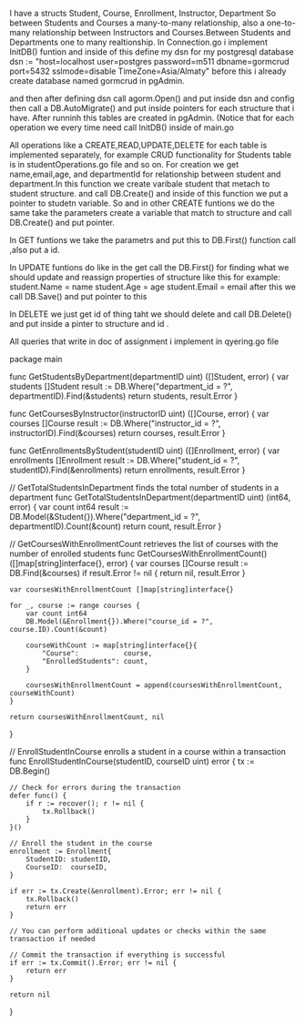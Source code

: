 I have a structs Student, Course, Enrollment, Instructor, Department
So between  Students and Courses a many-to-many relationship, also  a one-to-many relationship between Instructors and Courses.Between Students and Departments one to many realtionship.
In Connection.go  i implement InitDB() funtion and inside of this define my dsn for my postgresql database 
dsn := "host=localhost user=postgres password=m511 dbname=gormcrud port=5432 sslmode=disable TimeZone=Asia/Almaty"
before this i already create database named gormcrud in pgAdmin.

and then after defining dsn call agorm.Open() and put inside dsn and config then call a DB.AutoMigrate() and put inside pointers for each structure that i have.
After runninh this tables are created in pgAdmin.
(Notice that for each operation we every time need call InitDB() inside of main.go

All operations like a CREATE,READ,UPDATE,DELETE for each table is implemented separately, for example CRUD functionality for Students table is in studentOperations.go file and so on.
For creation we get name,email,age, and departmentId for relationship between student and department.In this function we create varibale student that metach to student structure. and  call DB.Create() and inside of this function we put a pointer to studetn variable.
So and in other CREATE funtions we do the same take the parameters create a variable that match to structure and call DB.Create() and put pointer.

In GET funtions we take the parametrs and put this to DB.First() function call ,also put a id.

In UPDATE funtions do like in the get call the DB.First() for finding what we should update and  reassign properties of structure like this for example:
student.Name = name
student.Age = age
student.Email = email
after this we call DB.Save() and put pointer to this

In DELETE we just get id of thing taht we should delete and call DB.Delete() and put inside a pinter to structure and id .

All queries that write in doc of assignment i implement in qyering.go file

package main

func GetStudentsByDepartment(departmentID uint) ([]Student, error) {
	var students []Student
	result := DB.Where("department_id = ?", departmentID).Find(&students)
	return students, result.Error
}

func GetCoursesByInstructor(instructorID uint) ([]Course, error) {
	var courses []Course
	result := DB.Where("instructor_id = ?", instructorID).Find(&courses)
	return courses, result.Error
}

func GetEnrollmentsByStudent(studentID uint) ([]Enrollment, error) {
	var enrollments []Enrollment
	result := DB.Where("student_id = ?", studentID).Find(&enrollments)
	return enrollments, result.Error
}

// GetTotalStudentsInDepartment finds the total number of students in a department
func GetTotalStudentsInDepartment(departmentID uint) (int64, error) {
	var count int64
	result := DB.Model(&Student{}).Where("department_id = ?", departmentID).Count(&count)
	return count, result.Error
}

// GetCoursesWithEnrollmentCount retrieves the list of courses with the number of enrolled students
func GetCoursesWithEnrollmentCount() ([]map[string]interface{}, error) {
	var courses []Course
	result := DB.Find(&courses)
	if result.Error != nil {
		return nil, result.Error
	}

	var coursesWithEnrollmentCount []map[string]interface{}

	for _, course := range courses {
		var count int64
		DB.Model(&Enrollment{}).Where("course_id = ?", course.ID).Count(&count)

		courseWithCount := map[string]interface{}{
			"Course":           course,
			"EnrolledStudents": count,
		}

		coursesWithEnrollmentCount = append(coursesWithEnrollmentCount, courseWithCount)
	}

	return coursesWithEnrollmentCount, nil
}

// EnrollStudentInCourse enrolls a student in a course within a transaction
func EnrollStudentInCourse(studentID, courseID uint) error {
	tx := DB.Begin()

	// Check for errors during the transaction
	defer func() {
		if r := recover(); r != nil {
			tx.Rollback()
		}
	}()

	// Enroll the student in the course
	enrollment := Enrollment{
		StudentID: studentID,
		CourseID:  courseID,
	}

	if err := tx.Create(&enrollment).Error; err != nil {
		tx.Rollback()
		return err
	}

	// You can perform additional updates or checks within the same transaction if needed

	// Commit the transaction if everything is successful
	if err := tx.Commit().Error; err != nil {
		return err
	}

	return nil
}
